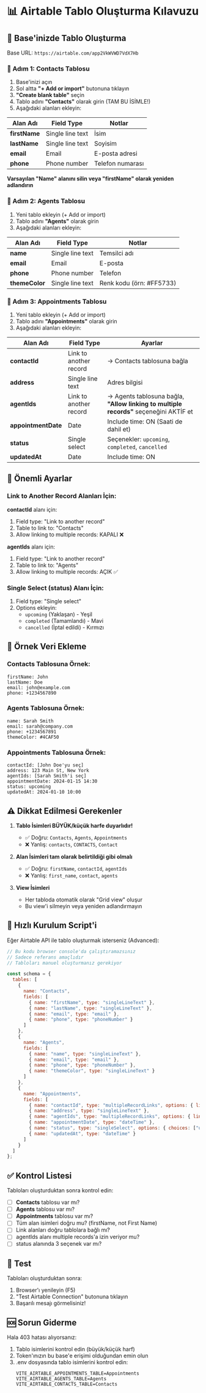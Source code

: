 # 📊 Airtable Tablo Oluşturma Kılavuzu

## 🎯 Base'inizde Tablo Oluşturma

Base URL: `https://airtable.com/app2VkWVWD7VdX7Hb`

### 📝 Adım 1: Contacts Tablosu

1. Base'inizi açın
2. Sol altta **"+ Add or import"** butonuna tıklayın
3. **"Create blank table"** seçin
4. Tablo adını **"Contacts"** olarak girin (TAM BU İSİMLE!)
5. Aşağıdaki alanları ekleyin:

| Alan Adı | Field Type | Notlar |
|----------|------------|--------|
| **firstName** | Single line text | İsim |
| **lastName** | Single line text | Soyisim |
| **email** | Email | E-posta adresi |
| **phone** | Phone number | Telefon numarası |

**Varsayılan "Name" alanını silin veya "firstName" olarak yeniden adlandırın**

### 👥 Adım 2: Agents Tablosu

1. Yeni tablo ekleyin (+ Add or import)
2. Tablo adını **"Agents"** olarak girin
3. Aşağıdaki alanları ekleyin:

| Alan Adı | Field Type | Notlar |
|----------|------------|--------|
| **name** | Single line text | Temsilci adı |
| **email** | Email | E-posta |
| **phone** | Phone number | Telefon |
| **themeColor** | Single line text | Renk kodu (örn: #FF5733) |

### 📅 Adım 3: Appointments Tablosu

1. Yeni tablo ekleyin (+ Add or import)
2. Tablo adını **"Appointments"** olarak girin
3. Aşağıdaki alanları ekleyin:

| Alan Adı | Field Type | Ayarlar |
|----------|------------|---------|
| **contactId** | Link to another record | → Contacts tablosuna bağla |
| **address** | Single line text | Adres bilgisi |
| **agentIds** | Link to another record | → Agents tablosuna bağla, **"Allow linking to multiple records"** seçeneğini AKTİF et |
| **appointmentDate** | Date | Include time: ON (Saati de dahil et) |
| **status** | Single select | Seçenekler: `upcoming`, `completed`, `cancelled` |
| **updatedAt** | Date | Include time: ON |

## 🔧 Önemli Ayarlar

### Link to Another Record Alanları İçin:

**contactId** alanı için:
1. Field type: "Link to another record"
2. Table to link to: "Contacts"
3. Allow linking to multiple records: KAPALI ❌

**agentIds** alanı için:
1. Field type: "Link to another record"
2. Table to link to: "Agents"
3. Allow linking to multiple records: AÇIK ✅

### Single Select (status) Alanı İçin:
1. Field type: "Single select"
2. Options ekleyin:
   - `upcoming` (Yaklaşan) - Yeşil
   - `completed` (Tamamlandı) - Mavi
   - `cancelled` (İptal edildi) - Kırmızı

## 📝 Örnek Veri Ekleme

### Contacts Tablosuna Örnek:
```
firstName: John
lastName: Doe
email: john@example.com
phone: +1234567890
```

### Agents Tablosuna Örnek:
```
name: Sarah Smith
email: sarah@company.com
phone: +1234567891
themeColor: #4CAF50
```

### Appointments Tablosuna Örnek:
```
contactId: [John Doe'yu seç]
address: 123 Main St, New York
agentIds: [Sarah Smith'i seç]
appointmentDate: 2024-01-15 14:30
status: upcoming
updatedAt: 2024-01-10 10:00
```

## ⚠️ Dikkat Edilmesi Gerekenler

1. **Tablo İsimleri BÜYÜK/küçük harfe duyarlıdır!**
   - ✅ Doğru: `Contacts`, `Agents`, `Appointments`
   - ❌ Yanlış: `contacts`, `CONTACTS`, `Contact`

2. **Alan İsimleri tam olarak belirtildiği gibi olmalı**
   - ✅ Doğru: `firstName`, `contactId`, `agentIds`
   - ❌ Yanlış: `first_name`, `contact`, `agents`

3. **View İsimleri**
   - Her tabloda otomatik olarak "Grid view" oluşur
   - Bu view'i silmeyin veya yeniden adlandırmayın

## 🚀 Hızlı Kurulum Script'i

Eğer Airtable API ile tablo oluşturmak isterseniz (Advanced):

```javascript
// Bu kodu browser console'da çalıştıramazsınız
// Sadece referans amaçlıdır
// Tabloları manuel oluşturmanız gerekiyor

const schema = {
  tables: [
    {
      name: "Contacts",
      fields: [
        { name: "firstName", type: "singleLineText" },
        { name: "lastName", type: "singleLineText" },
        { name: "email", type: "email" },
        { name: "phone", type: "phoneNumber" }
      ]
    },
    {
      name: "Agents",
      fields: [
        { name: "name", type: "singleLineText" },
        { name: "email", type: "email" },
        { name: "phone", type: "phoneNumber" },
        { name: "themeColor", type: "singleLineText" }
      ]
    },
    {
      name: "Appointments",
      fields: [
        { name: "contactId", type: "multipleRecordLinks", options: { linkedTableId: "Contacts" } },
        { name: "address", type: "singleLineText" },
        { name: "agentIds", type: "multipleRecordLinks", options: { linkedTableId: "Agents" } },
        { name: "appointmentDate", type: "dateTime" },
        { name: "status", type: "singleSelect", options: { choices: ["upcoming", "completed", "cancelled"] } },
        { name: "updatedAt", type: "dateTime" }
      ]
    }
  ]
};
```

## ✅ Kontrol Listesi

Tabloları oluşturduktan sonra kontrol edin:

- [ ] **Contacts** tablosu var mı?
- [ ] **Agents** tablosu var mı?
- [ ] **Appointments** tablosu var mı?
- [ ] Tüm alan isimleri doğru mu? (firstName, not First Name)
- [ ] Link alanları doğru tablolara bağlı mı?
- [ ] agentIds alanı multiple records'a izin veriyor mu?
- [ ] status alanında 3 seçenek var mı?

## 🎉 Test

Tabloları oluşturduktan sonra:
1. Browser'ı yenileyin (F5)
2. "Test Airtable Connection" butonuna tıklayın
3. Başarılı mesajı görmelisiniz!

## 🆘 Sorun Giderme

Hala 403 hatası alıyorsanız:
1. Tablo isimlerini kontrol edin (büyük/küçük harf)
2. Token'ınızın bu base'e erişimi olduğundan emin olun
3. .env dosyasında tablo isimlerini kontrol edin:
   ```
   VITE_AIRTABLE_APPOINTMENTS_TABLE=Appointments
   VITE_AIRTABLE_AGENTS_TABLE=Agents
   VITE_AIRTABLE_CONTACTS_TABLE=Contacts
   ```
